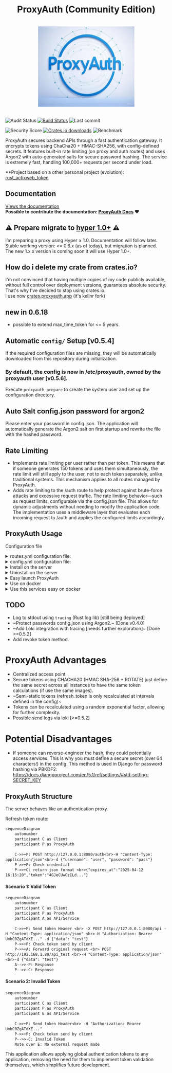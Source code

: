 
<div align="center">
<h1>ProxyAuth (Community Edition)</h1>
<br>
<img src='images/logo.jpg' width="300px" height="250px"/>
</div>
<br>

![Audit Status](https://github.com/ProxyAuth/ProxyAuth/actions/workflows/audit.yml/badge.svg)
[![Build Status](https://github.com/ProxyAuth/ProxyAuth/actions/workflows/proxyauth.yml/badge.svg)](https://github.com/vBlackOut/ProxyAuth/actions/workflows/proxyauth.yml)
![Last commit](https://img.shields.io/github/last-commit/ProxyAuth/ProxyAuth)

![Security Score](https://img.shields.io/badge/SECURITY%20SCORE-92%2F100-blue?style=for-the-badge&logo=rust)
[![Crates.io downloads](https://img.shields.io/crates/d/proxyauth?style=for-the-badge)](https://crates.io/crates/proxyauth)
![Benchmark](https://img.shields.io/badge/benchmark-+150_000req/s-blue?style=for-the-badge&logo=rust "Benchmark proxyauth on server")


ProxyAuth secures backend APIs through a fast authentication gateway.
It encrypts tokens using ChaCha20 + HMAC-SHA256, with config-defined secrets.
It features built-in rate limiting (on proxy and auth routes) and uses Argon2 with auto-generated salts for secure password hashing.
The service is extremely fast, handling 100,000+ requests per second under load.  

**Project based on a other personal project (evolution): <a href="https://github.com/vBlackOut/rust_actixweb_token">rust_actixweb_token</a>

## Documentation
<a href="http://proxyauth.app">Views the documentation</a>  
<b>Possible to contribute the documentation: <a href="https://github.com/vBlackOut/ProxyAuth-Docs">ProxyAuth Docs</a> </b> :heart:

## ⚠️ Prepare migrate to <a href="https://hyper.rs/guides/1/upgrading/">hyper 1.0+</a> ⚠️
I’m preparing a proxy using Hyper ≥ 1.0. Documentation will follow later.  
Stable working version: <= 0.6.x (as of today), but migration is planned.   
The new 1.x.x version is coming soon it will use Hyper 1.0+.

## How do i delete my crate from crates.io?
I'm not convinced that having multiple copies of my code publicly available, without full control over deployment versions, guarantees absolute security. That's why I've decided to stop using crates.io.  
i use now <a href="https://crates.proxyauth.app/crates">crates.proxyauth.app</a> (it's kellnr fork)

## new in 0.6.18
- possible to extend max_time_token for <= 5 years.

## Automatic `config/` Setup [v0.5.4]
If the required configuration files are missing, they will be automatically downloaded from this repository during initialization.

### By default, the config is now in /etc/proxyauth, owned by the proxyauth user [v0.5.6].
Execute `proxyauth prepare` to create the system user and set up the configuration directory.

## Auto Salt config.json password for argon2
Please enter your password in config.json. The application will automatically generate the Argon2 salt on first startup and rewrite the file with the hashed password.

## Rate Limiting
- Implements rate limiting per user rather than per token.
This means that if someone generates 150 tokens and uses them simultaneously, the rate limit will still apply to the user, not to each token separately, unlike traditional systems.
This mechanism applies to all routes managed by ProxyAuth.
- Adds rate limiting to the /auth route to help protect against brute-force attacks and excessive request traffic.
The rate limiting behavior—such as request limits, configurable via the config.json file.
This allows for dynamic adjustments without needing to modify the application code.
The implementation uses a middleware layer that evaluates each incoming request to /auth and applies the configured limits accordingly.

## ProxyAuth Usage

Configuration file

<details>
<summary>routes.yml configuration file:</summary>

```
routes:
  - prefix: "/redoc"
    target: "http://127.0.0.1:8000/redoc"
    secure: false

  - prefix: "/api_test/openapi.json"
    target: "http://localhost:8000/api_test/openapi.json"
    secure: false

  - prefix: "/api_test"
    target: "http://localhost:8000/api_test"
    username: ["admin", "alice1", "alice15", "alice30"]
    proxy: true/false # --> configure proxy
    proxy_config: "http://myproxyurl:8888" # --> pass via proxy for call the target.
    cert: {"file": "certificat.pk12", "password": "1234"} # /!\ this fonctionnality is experimental untested version 0.5.0 /!\
```
</details>

<details>
<summary>config.yml configuration file:</summary>

```
{
  "token_expiry_seconds": 3600,
  "secret": "supersecretvalue",
  "host": "127.0.0.1",
  "port": 8080,
  log: {"type": "local"}, --> use for loki {"type": "loki", "host": "http://host_loki:port"}
  "ratelimit_proxy": {
    "burst": 100,
    "block_delay": 500,
    "requests_per_second": 10
  },
  "ratelimit_auth": {
    "burst": 10,
    "block_delay": 500,
    "requests_per_second": 10
  },
  "worker": 4,
  "users": [
    { "username": "admin", "password": "admin123" },
    { "username": "bob", "password": "bobpass" },
    { "username": "alice1", "password": "alicepass" }
  ]
}
```
</details>

<details>
<summary>Install on the server</summary>

```
curl -fsSL https://proxyauth.app/sh/install | bash
```
</details>
<details>
<summary>Uninstall on the server</summary>

```
curl -fsSL https://proxyauth.app/sh/uninstall | bash
```
</details>

<details>
<summary>Easy launch ProxyAuth</summary>

```
sudo systemd start proxyauth
```
</details>

<details>
  <summary>Use on docker</summary>

  ```
  docker compose build
  docker compose up -d
  ```
</details>

<details>
  <summary>Use this services easy on docker</summary>

  <br>Change configuration on docker-compose.yml overwrite configuration

  ```
  volumes:
    - ./config/config.json:/app/config/config.json
    - ./config/routes.yml:/app/config/routes.yml
  ```

restart container
```
docker compose restart
```

</details>

## TODO
- Log to stdout using `tracing` (Rust log lib) [still being deployed]
- ~Protect passwords config.json using Argon2.~ [Done v0.4.0]
- ~Add Loki integration with tracing [needs further exploration]~ [Done >=0.5.2]
- Add revoke token method.

# ProxyAuth Advantages
- Centralized access point
- Secure tokens using CHACHA20 (HMAC SHA-256 + ROTATE)
  just define the same secret across all instances to have the same token calculations (if use the same images).
- ~Semi-static tokens (refresh_token is only recalculated at intervals defined in the config)~
- Tokens can be recalculated using a random exponential factor, allowing for further complexity.
- Possible send logs via loki [>=0.5.2]  

# Potential Disadvantages
- If someone can reverse-engineer the hash, they could potentially access services.
  This is why you must define a secure secret (over 64 characters!) in the config.
  This method is used in Django for password hashing via PBKDF2:
  https://docs.djangoproject.com/en/5.1/ref/settings/#std-setting-SECRET_KEY

## ProxyAuth Structure
The server behaves like an authentication proxy.

Refresh token route:
```mermaid
sequenceDiagram
    autonumber
    participant C as Client
    participant P as ProxyAuth

    C->>+P: POST http://127.0.0.1:8080/auth<br>-H "Content-Type: application/json"<br>-d {"username": "user", "password": "pass"}
    P->>+P: Check credential
    P->>+C: return json format <br>{"expires_at":"2025-04-12 16:15:20","token":"4GJeCUwOzILd..."}
```

#### Scenario 1: Valid Token
```mermaid
sequenceDiagram
    autonumber
    participant C as Client
    participant P as ProxyAuth
    participant A as API/Service

    C->>+P: Send token Header <br> -X POST http://127.0.0.1:8080/api -H "Content-Type: application/json" <br>-H "Authorization: Bearer UmbC0ZgATdXE..." -d {"data": "test"}
    P->>+P: Check token send by client
    P->>+A: Forward original request <br> POST http://192.168.1.80/api_test <br>-H "Content-Type: application/json" <br>-d {"data": "test"}
    A-->>-P: Response
    P-->>-C: Response
```

#### Scenario 2: Invalid Token
```mermaid
sequenceDiagram
    autonumber
    participant C as Client
    participant P as ProxyAuth
    participant E as API/Service

    C->>+P: Send token Header<br> -H "Authorization: Bearer UmbC0ZgATdXE..."
    P->>+P: Check token send by client
    P-->>-C: Invalid Token
    Note over E: No external request made
```

This application allows applying global authentication tokens to any application, removing the need for them to implement token validation themselves, which simplifies future development.
